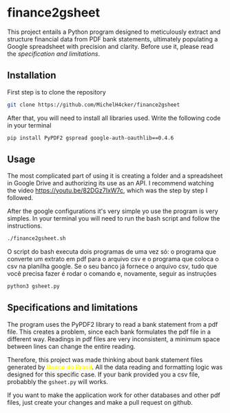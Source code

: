 # finance2gsheet
This project entails a Python program designed to meticulously extract and structure financial data from PDF bank statements, ultimately populating a Google spreadsheet with precision and clarity. Before use it, please read the *specification and limitations*.

## Installation
First step is to clone the repository
    
```bash
git clone https://github.com/MichelH4cker/finance2gsheet 
```

After that, you will need to install all libraries used. Write the following code in your terminal

```bash
pip install PyPDF2 gspread google-auth-oauthlib==0.4.6

```

## Usage 
The most complicated part of using it is creating a folder and a spreadsheet in Google Drive and authorizing its use as an API. I recommend watching the video https://youtu.be/82DGz7IxW7c, which was the step by step I followed.

After the google configurations it's very simple yo use the program is very simples. In your terminal you will need to run the bash script and follow the instructions.

```bash
./finance2gsheet.sh
```

O script do bash executa dois programas de uma vez só: o programa que converte um extrato em pdf para o arquivo csv e o programa que coloca o csv na planilha google. Se o seu banco já fornece o arquivo csv, tudo que você precisa fazer é rodar o comando e, novamente, seguir as instruções

```bash
python3 gsheet.py
```

## Specifications and limitations
The program uses the PyPDF2 library to read a bank statement from a pdf file. This creates a problem, since each bank formulates the pdf file in a different way. Readings in pdf files are very inconsistent, a minimum space between lines can change the entire reading.

Therefore, this project was made thinking about bank statement files generated by <span style="color:Yellow"><b>Banco do Brasil</b></span>. All the data reading and formatting logic was designed for this specific case. If your bank provided you a csv file, probabbly the ```gsheet.py``` will works.

If you want to make the application work for other databases and other pdf files, just create your changes and make a pull request on github.